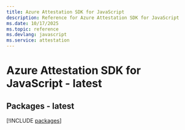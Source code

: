 ```yaml
---
title: Azure Attestation SDK for JavaScript
description: Reference for Azure Attestation SDK for JavaScript
ms.date: 10/17/2025
ms.topic: reference
ms.devlang: javascript
ms.service: attestation
---
```

# Azure Attestation SDK for JavaScript - latest
## Packages - latest
[!INCLUDE [packages](attestation-index.md)]